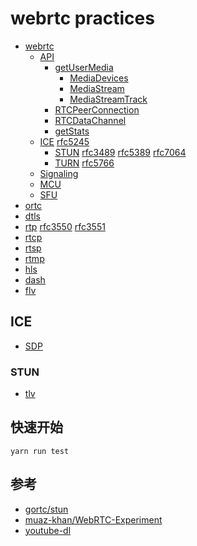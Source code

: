 # webrtc practices

- [webrtc](https://webrtc.org/)
    - [API](https://w3c.github.io/webrtc-pc/)
        - [getUserMedia](https://developer.mozilla.org/en-US/docs/Web/API/MediaDevices/getUserMedia)
            - [MediaDevices](https://developer.mozilla.org/en-US/docs/Web/API/MediaDevices)
            - [MediaStream](https://developer.mozilla.org/en-US/docs/Web/API/MediaStream)
            - [MediaStreamTrack](https://developer.mozilla.org/en-US/docs/Web/API/MediaStreamTrack)
        - [RTCPeerConnection](#)
        - [RTCDataChannel](#)
        - [getStats](#)
    - [ICE](https://en.wikipedia.org/wiki/Interactive_Connectivity_Establishment) [rfc5245](https://tools.ietf.org/html/rfc5245)
        - [STUN](https://en.wikipedia.org/wiki/STUN) [rfc3489](https://tools.ietf.org/html/rfc3489) [rfc5389](https://tools.ietf.org/html/rfc5389) [rfc7064](https://tools.ietf.org/html/rfc7064)
        - [TURN](https://en.wikipedia.org/wiki/Traversal_Using_Relays_around_NAT) [rfc5766](https://tools.ietf.org/html/rfc5766)
    - [Signaling](#)
    - [MCU](#)
    - [SFU](#)
- [ortc](https://ortc.org/)
- [dtls](https://en.wikipedia.org/wiki/Datagram_Transport_Layer_Security)
- [rtp](https://en.wikipedia.org/wiki/Real-time_Transport_Protocol) [rfc3550](https://tools.ietf.org/html/rfc3550) [rfc3551](https://tools.ietf.org/html/rfc3551)
- [rtcp](https://en.wikipedia.org/wiki/RTP_Control_Protocol)
- [rtsp](https://en.wikipedia.org/wiki/Real_Time_Streaming_Protocol)
- [rtmp](https://en.wikipedia.org/wiki/Real-Time_Messaging_Protocol)
- [hls](https://developer.apple.com/streaming/)
- [dash](https://en.wikipedia.org/wiki/Dynamic_Adaptive_Streaming_over_HTTP)
- [flv](https://www.adobe.com/devnet/f4v.html)


## ICE 

- [SDP](https://github.com/xiilei/webrtc/blob/master/SDP.md)

### STUN
- [tlv](https://en.wikipedia.org/wiki/Type-length-value)

## 快速开始

```
yarn run test
```

## 参考

- [gortc/stun](https://github.com/gortc/stun)
- [muaz-khan/WebRTC-Experiment](https://github.com/muaz-khan/WebRTC-Experiment)
- [youtube-dl](https://github.com/rg3/youtube-dl)





